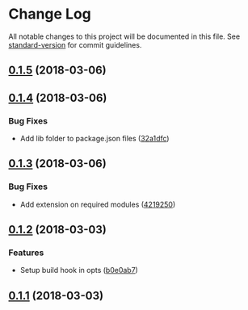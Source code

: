 # Change Log

All notable changes to this project will be documented in this file. See [standard-version](https://github.com/conventional-changelog/standard-version) for commit guidelines.

<a name="0.1.5"></a>
## [0.1.5](https://github.com/mannyyang/player-dashboard/compare/v0.1.4...v0.1.5) (2018-03-06)



<a name="0.1.4"></a>
## [0.1.4](https://github.com/mannyyang/player-dashboard/compare/v0.1.3...v0.1.4) (2018-03-06)


### Bug Fixes

* Add lib folder to package.json files ([32a1dfc](https://github.com/mannyyang/player-dashboard/commit/32a1dfc))



<a name="0.1.3"></a>
## [0.1.3](https://github.com/mannyyang/player-dashboard/compare/v0.1.2...v0.1.3) (2018-03-06)


### Bug Fixes

* Add extension on required modules ([4219250](https://github.com/mannyyang/player-dashboard/commit/4219250))



<a name="0.1.2"></a>
## [0.1.2](https://github.com/mannyyang/player-dashboard/compare/v0.1.1...v0.1.2) (2018-03-03)


### Features

* Setup build hook in opts ([b0e0ab7](https://github.com/mannyyang/player-dashboard/commit/b0e0ab7))



<a name="0.1.1"></a>
## [0.1.1](https://github.com/mannyyang/player-dashboard/compare/v0.1.0...v0.1.1) (2018-03-03)
